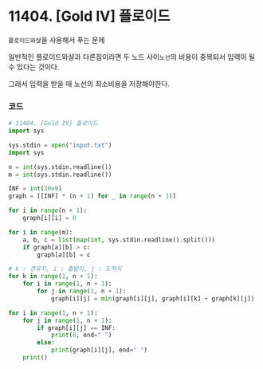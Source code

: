 # 11404. [Gold IV] 플로이드

`플로이드와샬`을 사용해서 푸는 문제

일반적인 플로이드와샬과 다른점이라면 두 노드 사이`노선`의 비용이 중복되서 입력이 될 수 있다는 것이다.

그래서 입력을 받을 때 노선의 최소비용을 저장해야한다.

###  코드

```python
# 11404. [Gold IV] 플로이드
import sys

sys.stdin = open("input.txt") 
import sys

n = int(sys.stdin.readline())
m = int(sys.stdin.readline())

INF = int(10e9)
graph = [[INF] * (n + 1) for _ in range(n + 1)]

for i in range(n + 1):
	graph[i][i] = 0

for i in range(m):
	a, b, c = list(map(int, sys.stdin.readline().split()))
	if graph[a][b] > c:
		graph[a][b] = c

# k : 경유지, i : 출발지, j : 도착지
for k in range(1, n + 1):
	for i in range(1, n + 1):
		for j in range(1, n + 1):
			graph[i][j] = min(graph[i][j], graph[i][k] + graph[k][j])

for i in range(1, n + 1):
	for j in range(1, n + 1):
		if graph[i][j] == INF:
			print(0, end=" ")
		else:
			print(graph[i][j], end=" ")
	print()

```

